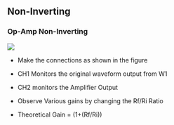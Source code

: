 Non-Inverting
---

### Op-Amp Non-Inverting


![](https://github.com/fossasia/pslab-experiments/blob/master/images/schematics/Non-Inverting.svg)

* Make the connections as shown in the figure
* CH1 Monitors the original waveform output from W1
* CH2 monitors the Amplifier Output

* Observe Various gains by changing the Rf/Ri Ratio

* Theoretical Gain = (1+(Rf/Ri))
